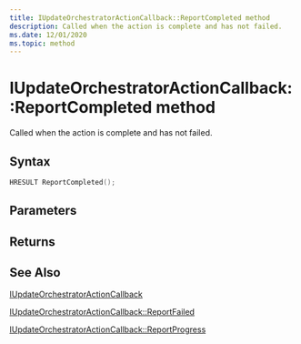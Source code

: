 ```yaml
---
title: IUpdateOrchestratorActionCallback::ReportCompleted method
description: Called when the action is complete and has not failed.
ms.date: 12/01/2020
ms.topic: method
---
```


# IUpdateOrchestratorActionCallback::ReportCompleted method

Called when the action is complete and has not failed.

## Syntax
```cpp
HRESULT ReportCompleted();
```

## Parameters


## Returns

## See Also

[IUpdateOrchestratorActionCallback](iupdateorchestratoractioncallback.md)

[IUpdateOrchestratorActionCallback::ReportFailed](iupdateorchestratoractioncallback-reportfailed.md)

[IUpdateOrchestratorActionCallback::ReportProgress](iupdateorchestratoractioncallback-reportprogress.md)